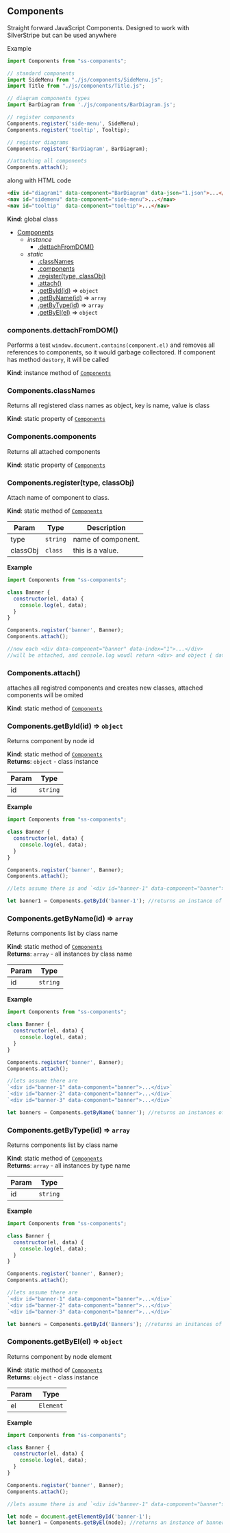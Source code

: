 <a name="Components"></a>

## Components
Straight forward JavaScript Components. Designed to work with SilverStripe but can be used anywhere 

Example
```javascript
import Components from "ss-components";

// standard components
import SideMenu from "./js/components/SideMenu.js";
import Title from "./js/components/Title.js";

// diagram components types 
import BarDiagram from './js/components/BarDiagram.js';

// register components
Components.register('side-menu', SideMenu);
Components.register('tooltip', Tooltip);

// register diagrams
Components.register('BarDiagram', BarDiagram);

//attaching all components
Components.attach();
```

along with HTML code 

```html
<div id="diagram1" data-component="BarDiagram" data-json="1.json">...</div>
<nav id="sidemenu" data-component="side-menu">...</nav>
<nav id="tooltip"  data-component="tooltip">...</nav>
```

**Kind**: global class  

* [Components](#Components)
    * _instance_
        * [.dettachFromDOM()](#Components+dettachFromDOM)
    * _static_
        * [.classNames](#Components.classNames)
        * [.components](#Components.components)
        * [.register(type, classObj)](#Components.register)
        * [.attach()](#Components.attach)
        * [.getById(id)](#Components.getById) ⇒ <code>object</code>
        * [.getByName(id)](#Components.getByName) ⇒ <code>array</code>
        * [.getByType(id)](#Components.getByType) ⇒ <code>array</code>
        * [.getByEl(el)](#Components.getByEl) ⇒ <code>object</code>

<a name="Components+dettachFromDOM"></a>

### components.dettachFromDOM()
Performs a test `window.document.contains(component.el)` and removes all references to 
components, so it would garbage collectored. 
If component has method `destory`, it will be called

**Kind**: instance method of [<code>Components</code>](#Components)  
<a name="Components.classNames"></a>

### Components.classNames
Returns all registered class names as object, key is name, value is class

**Kind**: static property of [<code>Components</code>](#Components)  
<a name="Components.components"></a>

### Components.components
Returns all attached components

**Kind**: static property of [<code>Components</code>](#Components)  
<a name="Components.register"></a>

### Components.register(type, classObj)
Attach name of component to class.

**Kind**: static method of [<code>Components</code>](#Components)  

| Param | Type | Description |
| --- | --- | --- |
| type | <code>string</code> | name of component. |
| classObj | <code>class</code> | this is a value. |

**Example**  
```js
import Components from "ss-components";

class Banner {
  constructor(el, data) { 
    console.log(el, data);
  }
}

Components.register('banner', Banner);
Components.attach();

//now each <div data-component="banner" data-index="1">...</div>
//will be attached, and console.log woudl return <div> and object { data:"banner", index:1 }
```
<a name="Components.attach"></a>

### Components.attach()
attaches all registred components and creates new classes, attached components will be omited

**Kind**: static method of [<code>Components</code>](#Components)  
<a name="Components.getById"></a>

### Components.getById(id) ⇒ <code>object</code>
Returns component by node id

**Kind**: static method of [<code>Components</code>](#Components)  
**Returns**: <code>object</code> - class instance  

| Param | Type |
| --- | --- |
| id | <code>string</code> | 

**Example**  
```js
import Components from "ss-components";

class Banner {
  constructor(el, data) { 
    console.log(el, data);
  }
}

Components.register('banner', Banner);
Components.attach();

//lets assume there is and `<div id="banner-1" data-component="banner">...</div>`

let banner1 = Components.getById('banner-1'); //returns an instance of banner 
```
<a name="Components.getByName"></a>

### Components.getByName(id) ⇒ <code>array</code>
Returns components list by class name

**Kind**: static method of [<code>Components</code>](#Components)  
**Returns**: <code>array</code> - all instances by class name  

| Param | Type |
| --- | --- |
| id | <code>string</code> | 

**Example**  
```js
import Components from "ss-components";

class Banner {
  constructor(el, data) { 
    console.log(el, data);
  }
}

Components.register('banner', Banner);
Components.attach();

//lets assume there are  
`<div id="banner-1" data-component="banner">...</div>`
`<div id="banner-2" data-component="banner">...</div>`
`<div id="banner-3" data-component="banner">...</div>`

let banners = Components.getByName('banner'); //returns an instances of `data-component="banner"`
```
<a name="Components.getByType"></a>

### Components.getByType(id) ⇒ <code>array</code>
Returns components list by class name

**Kind**: static method of [<code>Components</code>](#Components)  
**Returns**: <code>array</code> - all instances by type name  

| Param | Type |
| --- | --- |
| id | <code>string</code> | 

**Example**  
```js
import Components from "ss-components";

class Banner {
  constructor(el, data) { 
    console.log(el, data);
  }
}

Components.register('banner', Banner);
Components.attach();

//lets assume there are  
`<div id="banner-1" data-component="banner">...</div>`
`<div id="banner-2" data-component="banner">...</div>`
`<div id="banner-3" data-component="banner">...</div>`

let banners = Components.getById('Banners'); //returns an instances of `Banner` class
```
<a name="Components.getByEl"></a>

### Components.getByEl(el) ⇒ <code>object</code>
Returns component by node element

**Kind**: static method of [<code>Components</code>](#Components)  
**Returns**: <code>object</code> - class instance  

| Param | Type |
| --- | --- |
| el | <code>Element</code> | 

**Example**  
```js
import Components from "ss-components";

class Banner {
  constructor(el, data) { 
    console.log(el, data);
  }
}

Components.register('banner', Banner);
Components.attach();

//lets assume there is and `<div id="banner-1" data-component="banner">...</div>`

let node = document.getElementById('banner-1');
let banner1 = Components.getByEl(node); //returns an instance of banner 
```
